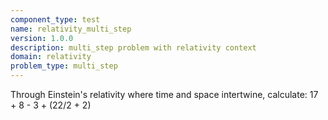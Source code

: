 ```yaml
---
component_type: test
name: relativity_multi_step
version: 1.0.0
description: multi_step problem with relativity context
domain: relativity
problem_type: multi_step
---
```


Through Einstein's relativity where time and space intertwine, calculate: 17 + 8 - 3 + (22/2 + 2)
